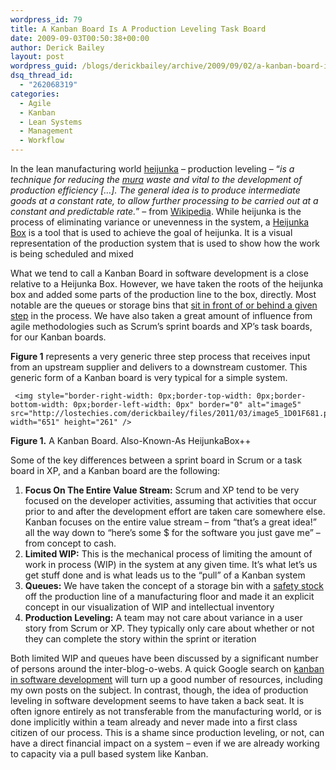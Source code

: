 ```yaml
---
wordpress_id: 79
title: A Kanban Board Is A Production Leveling Task Board
date: 2009-09-03T00:50:38+00:00
author: Derick Bailey
layout: post
wordpress_guid: /blogs/derickbailey/archive/2009/09/02/a-kanban-board-is-a-production-leveling-task-board.aspx
dsq_thread_id:
  - "262068319"
categories:
  - Agile
  - Kanban
  - Lean Systems
  - Management
  - Workflow
---
```

In the lean manufacturing world [heijunka](http://en.wikipedia.org/wiki/Heijunka) &#8211; production leveling &#8211; “_is a technique for reducing the_ [_mura_](http://en.wikipedia.org/wiki/Mura_%28Japanese_term%29) _waste and vital to the development of production efficiency […]. The general idea is to produce intermediate goods at a constant rate, to allow further processing to be carried out at a constant and predictable rate._” – from [Wikipedia](http://en.wikipedia.org/wiki/Heijunka). While heijunka is the process of eliminating variance or unevenness in the system, a [Heijunka Box](http://en.wikipedia.org/wiki/Heijunka_box) is a tool that is used to achieve the goal of heijunka. It is a visual representation of the production system that is used to show how the work is being scheduled and mixed

What we tend to call a Kanban Board in software development is a close relative to a Heijunka Box. However, we have taken the roots of the heijunka box and added some parts of the production line to the box, directly. Most notable are the queues or storage bins that [sit in front of or behind a given step](http://www.lostechies.com/blogs/derickbailey/archive/2009/09/01/wip-queues-done-vs-ready.aspx) in the process. We have also taken a great amount of influence from agile methodologies such as Scrum’s sprint boards and XP’s task boards, for our Kanban boards. 

**Figure 1** represents a very generic three step process that receives input from an upstream supplier and delivers to a downstream customer. This generic form of a Kanban board is very typical for a simple system. 

     <img style="border-right-width: 0px;border-top-width: 0px;border-bottom-width: 0px;border-left-width: 0px" border="0" alt="image5" src="http://lostechies.com/derickbailey/files/2011/03/image5_1D01F681.png" width="651" height="261" />  
**Figure 1.** A Kanban Board. Also-Known-As HeijunkaBox++

Some of the key differences between a sprint board in Scrum or a task board in XP, and a Kanban board are the following:

  1. **Focus On The Entire Value Stream:** Scrum and XP tend to be very focused on the developer activities, assuming that activities that occur prior to and after the development effort are taken care somewhere else. Kanban focuses on the entire value stream – from “that’s a great idea!” all the way down to “here’s some $ for the software you just gave me” – from concept to cash. 
  2. **Limited WIP:** This is the mechanical process of limiting the amount of work in process (WIP) in the system at any given time. It’s what let’s us get stuff done and is what leads us to the “pull” of a Kanban system 
  3. **Queues:** We have taken the concept of a storage bin with a [safety stock](http://en.wikipedia.org/wiki/Safety_stock) off the production line of a manufacturing floor and made it an explicit concept in our visualization of WIP and intellectual inventory 
  4. **Production Leveling:** A team may not care about variance in a user story from Scrum or XP. They typically only care about whether or not they can complete the story within the sprint or iteration 

Both limited WIP and queues have been discussed by a significant number of persons around the inter-blog-o-webs. A quick Google search on [kanban in software development](http://lmgtfy.com?q=kanban+in+software+development) will turn up a good number of resources, including my own posts on the subject. In contrast, though, the idea of production leveling in software development seems to have taken a back seat. It is often ignore entirely as not transferable from the manufacturing world, or is done implicitly within a team already and never made into a first class citizen of our process. This is a shame since production leveling, or not, can have a direct financial impact on a system – even if we are already working to capacity via a pull based system like Kanban.